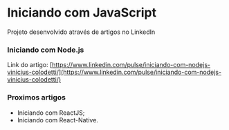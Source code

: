 # Iniciando com JavaScript
Projeto desenvolvido através de artigos no LinkedIn

### Iniciando com Node.js

Link do artigo: [https://www.linkedin.com/pulse/iniciando-com-nodejs-vinicius-colodetti/](https://www.linkedin.com/pulse/iniciando-com-nodejs-vinicius-colodetti/)

### Proximos artigos

 - Iniciando com ReactJS;
 - Iniciando com React-Native.
